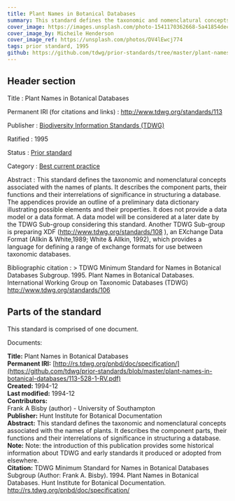 ```yaml
---
title: Plant Names in Botanical Databases
summary: This standard defines the taxonomic and nomenclatural concepts associated with the names of plants. It describes the component parts, their functions and their interrelations of significance in structuring a database. The appendices provide an outline of a preliminary data dictionary illustrating possible elements and their properties. It does not provide a data model or a data format.
cover_image: https://images.unsplash.com/photo-1541170362668-5a41854decee
cover_image_by: Micheile Henderson
cover_image_ref: https://unsplash.com/photos/DV4lEwcj774
tags: prior standard, 1995
github: https://github.com/tdwg/prior-standards/tree/master/plant-names-in-botanical-databases
---
```


## Header section

Title
: Plant Names in Botanical Databases

Permanent IRI (for citations and links)
: <http://www.tdwg.org/standards/113>

Publisher
: [Biodiversity Information Standards (TDWG)](https://www.tdwg.org/)

Ratified
: 1995

Status
: [Prior standard](https://www.tdwg.org/standards/status-and-categories/)

Category
: [Best current practice](https://www.tdwg.org/standards/status-and-categories/#categories%20of%20tdwg%20standards_1)

Abstract
: This standard defines the taxonomic and nomenclatural concepts associated with the names of plants. It describes the component parts, their functions and their interrelations of significance in structuring a database. The appendices provide an outline of a preliminary data dictionary illustrating possible elements and their properties. It does not provide a data model or a data format. A data model will be considered at a later date by the TDWG Sub-group considering this standard. Another TDWG Sub-group is preparing XDF (http://www.tdwg.org/standards/108 ), an EXchange Data Format (Allkin & White,1989; White & Allkin, 1992), which provides a language for defining a range of exchange formats for use between taxonomic databases.

Bibliographic citation
: > TDWG Minimum Standard for Names in Botanical Databases Subgroup. 1995. Plant Names in Botanical Databases. International Working Group on Taxonomic Databases (TDWG) http://www.tdwg.org/standards/106

## Parts of the standard

This standard is comprised of one document. 

Documents:

**Title:** Plant Names in Botanical Databases \
**Permanent IRI:** [http://rs.tdwg.org/pnbd/doc/specification/](https://github.com/tdwg/prior-standards/blob/master/plant-names-in-botanical-databases/113-528-1-RV.pdf) \
**Created:** 1994-12 \
**Last modified:** 1994-12 \
**Contributors:** \
Frank A Bisby  (author) - University of Southampton  \
**Publisher:** Hunt Institute for Botanical Documentation \
**Abstract:** This standard defines the taxonomic and nomenclatural concepts associated with the names of plants. It describes the component parts, their functions and their interrelations of significance in structuring a database.  \
**Note:** Note: the introduction of this publication provides some historical information about TDWG and early standards it produced or adopted from elsewhere. \
**Citation:** TDWG Minimum Standard for Names in Botanical Databases Subgroup (Author: Frank A. Bisby). 1994. Plant Names in Botanical Databases. Hunt Institute for Botanical Documentation. http://rs.tdwg.org/pnbd/doc/specification/

